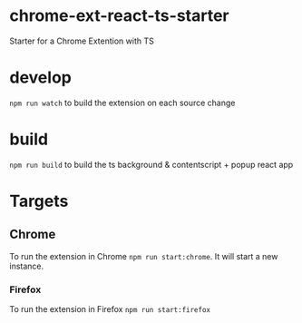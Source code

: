 # chrome-ext-react-ts-starter
Starter for a Chrome Extention with TS 

# develop
`npm run watch` to build the extension on each source change

# build
`npm run build` to build the ts background & contentscript + popup react app 


# Targets
## Chrome
To run the extension in Chrome `npm run start:chrome`. It will start a new instance. 

### Firefox
To run the extension in Firefox `npm run start:firefox`

